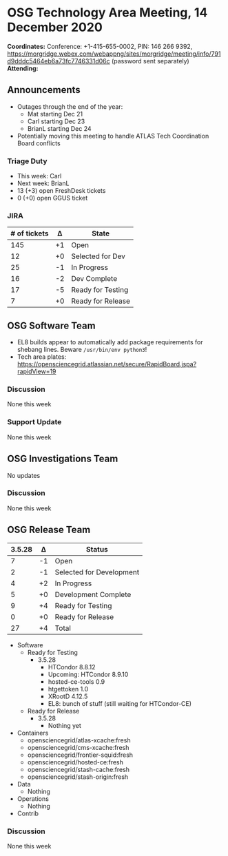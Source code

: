 # OSG Technology Area Meeting, 14 December 2020

**Coordinates:** Conference: +1-415-655-0002, PIN: 146 266 9392, <https://morgridge.webex.com/webappng/sites/morgridge/meeting/info/791d9dddc5464eb6a73fc7746331d06c> (password sent separately)  
**Attending:**   


## Announcements

-   Outages through the end of the year:  
    -   Mat starting Dec 21
    -   Carl starting Dec 23
    -   BrianL starting Dec 24
-   Potentially moving this meeting to handle ATLAS Tech Coordination Board conflicts


### Triage Duty

-   This week: Carl
-   Next week: BrianL
-   13 (+3) open FreshDesk tickets
-   0 (+0) open GGUS ticket


### JIRA

| # of tickets | &Delta; | State             |
|------------ |------- |----------------- |
| 145          | +1      | Open              |
| 12           | +0      | Selected for Dev  |
| 25           | -1      | In Progress       |
| 16           | -2      | Dev Complete      |
| 17           | -5      | Ready for Testing |
| 7            | +0      | Ready for Release |


## OSG Software Team

-   EL8 builds appear to automatically add package requirements for shebang lines. Beware `/usr/bin/env python3`!
-   Tech area plates: <https://opensciencegrid.atlassian.net/secure/RapidBoard.jspa?rapidView=19>


### Discussion

None this week  


### Support Update

None this week  


## OSG Investigations Team

No updates  


### Discussion

None this week  


## OSG Release Team

| 3.5.28 | &Delta; | Status                   |
| ------ | ------- | ------------------------ |
| 7      | -1      | Open                     |
| 2      | -1      | Selected for Development |
| 4      | +2      | In Progress              |
| 5      | +0      | Development Complete     |
| 9      | +4      | Ready for Testing        |
| 0      | +0      | Ready for Release        |
| 27     | +4      | Total                    |

-   Software  
    -   Ready for Testing  
        -   3.5.28  
            -   HTCondor 8.8.12
            -   Upcoming: HTCondor 8.9.10
            -   hosted-ce-tools 0.9
            -   htgettoken 1.0
            -   XRootD 4.12.5
            -   EL8: bunch of stuff (still waiting for HTCondor-CE)
    -   Ready for Release  
        -   3.5.28  
            -   Nothing yet
-   Containers  
    -   opensciencegrid/atlas-xcache:fresh
    -   opensciencegrid/cms-xcache:fresh
    -   opensciencegrid/frontier-squid:fresh
    -   opensciencegrid/hosted-ce:fresh
    -   opensciencegrid/stash-cache:fresh
    -   opensciencegrid/stash-origin:fresh
-   Data  
    -   Nothing
-   Operations  
    -   Nothing
-   Contrib


### Discussion

None this week

